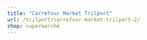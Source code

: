 ```yaml
---
title: "Carrefour Market Trilport"
url: /trilport/carrefour-market-trilport-2/
shop: supermarché
---
```

